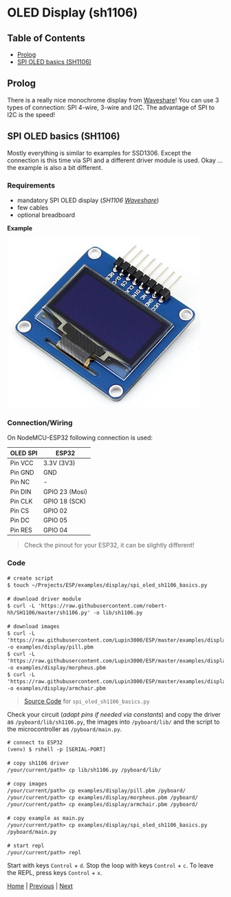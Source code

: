 # OLED Display (sh1106)

## Table of Contents

- [Prolog](#prolog)
- [SPI OLED basics (SH1106)](#spi-oled-basics-sh1106)

## Prolog

There is a really nice monochrome display from [Waveshare](https://www.waveshare.com/1.3inch-oled-a.htm)! You can use 3 types of connection: SPI 4-wire, 3-wire and I2C. The advantage of SPI to I2C is the speed!

## SPI OLED basics (SH1106)

Mostly everything is similar to examples for SSD1306. Except the connection is this time via SPI and a different driver module is used. Okay ... the example is also a bit different.

### Requirements

- mandatory SPI OLED display (_SH1106 [Waveshare](https://www.waveshare.com/1.3inch-oled-a.htm)_)
- few cables
- optional breadboard

**Example**

![oled_spi_sh1106.jpg](../images/modules/oled_spi_sh1106.jpg)

### Connection/Wiring

On NodeMCU-ESP32 following connection is used:

| OLED SPI | ESP32          |
|----------|----------------|
| Pin VCC  | 3.3V (3V3)     |
| Pin GND  | GND            |
| Pin NC   | -              |
| Pin DIN  | GPIO 23 (Mosi) |
| Pin CLK  | GPIO 18 (SCK)  |
| Pin CS   | GPIO 02        |
| Pin DC   | GPIO 05        |
| Pin RES  | GPIO 04        |

> Check the pinout for your ESP32, it can be slightly different!

### Code

```shell
# create script
$ touch ~/Projects/ESP/examples/display/spi_oled_sh1106_basics.py

# download driver module
$ curl -L 'https://raw.githubusercontent.com/robert-hh/SH1106/master/sh1106.py' -o lib/sh1106.py

# download images
$ curl -L 'https://raw.githubusercontent.com/Lupin3000/ESP/master/examples/display/pill.pbm' -o examples/display/pill.pbm
$ curl -L 'https://raw.githubusercontent.com/Lupin3000/ESP/master/examples/display/morpheus.pbm' -o examples/display/morpheus.pbm
$ curl -L 'https://raw.githubusercontent.com/Lupin3000/ESP/master/examples/display/armchair.pbm' -o examples/display/armchair.pbm
```

> [Source Code](../examples/display/spi_oled_sh1106_basics.py) for `spi_oled_sh1106_basics.py`

Check your circuit (_adapt pins if needed via constants_) and copy the driver as `/pyboard/lib/sh1106.py`, the images into `/pyboard/lib/` and the script to the microcontroller as `/pyboard/main.py`.

```shell
# connect to ESP32
(venv) $ rshell -p [SERIAL-PORT] 

# copy sh1106 driver
/your/current/path> cp lib/sh1106.py /pyboard/lib/

# copy images
/your/current/path> cp examples/display/pill.pbm /pyboard/
/your/current/path> cp examples/display/morpheus.pbm /pyboard/
/your/current/path> cp examples/display/armchair.pbm /pyboard/

# copy example as main.py
/your/current/path> cp examples/display/spi_oled_sh1106_basics.py /pyboard/main.py

# start repl
/your/current/path> repl
```

Start with keys `Control` + `d`. Stop the loop with keys `Control` + `c`. To leave the REPL, press keys `Control` + `x`.

[Home](https://github.com/Lupin3000/ESP) | [Previous](./011_display_nokia5110_pcd8544_tutorials.md) | [Next](./012_network_tutorials.md)
